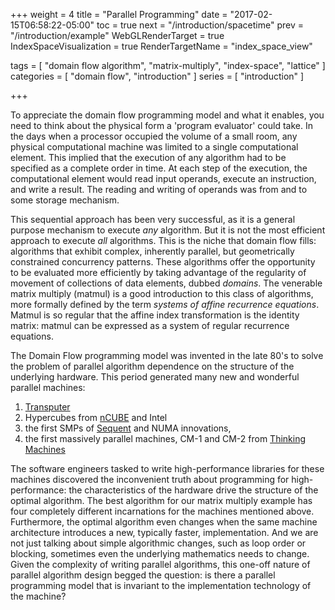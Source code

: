 +++
weight = 4
title = "Parallel Programming"
date = "2017-02-15T06:58:22-05:00"
toc = true
next = "/introduction/spacetime"
prev = "/introduction/example"
WebGLRenderTarget = true
IndexSpaceVisualization = true
RenderTargetName = "index_space_view"

tags = [ "domain flow algorithm", "matrix-multiply", "index-space", "lattice" ]
categories = [ "domain flow", "introduction" ]
series = [ "introduction" ]

+++

To appreciate the domain flow programming model and what it enables, you need to think about the physical
form a 'program evaluator' could take. In the days when a processor occupied the volume
of a small room, any physical computational machine was limited to a single computational element.
This implied that the execution of any algorithm had to be specified as a complete order in time.
At each step of the execution, the computational element would read input operands, execute
an instruction, and write a result. The reading and writing of operands was from and to some storage mechanism.

This sequential approach has been very successful, as it is a general purpose mechanism to execute
_any_ algorithm. But it is not the most efficient approach to execute _all_ algorithms. This is
the niche that domain flow fills: algorithms that exhibit complex, inherently parallel, but geometrically
constrained concurrency patterns. These algorithms offer the opportunity to be evaluated more efficiently 
by taking advantage of the regularity of movement of collections of data elements, dubbed _domains_.
The venerable matrix multiply (matmul) is a good introduction to this class of algorithms,
more formally defined by the term _systems of affine recurrence equations_. Matmul is so regular that the affine
index transformation is the identity matrix: matmul can be expressed as a system of regular recurrence equations.

The Domain Flow programming model was invented in the late 80's to solve the problem of parallel algorithm
dependence on the structure of the underlying hardware. This period generated many new and wonderful parallel
machines:

  1. [Transputer](https://en.wikipedia.org/wiki/Transputer)
  2. Hypercubes from [nCUBE](https://en.wikipedia.org/wiki/NCUBE) and Intel
  3. the first SMPs of [Sequent](https://en.wikipedia.org/wiki/Sequent_Computer_Systems) and NUMA innovations,
  4. the first massively parallel machines, CM-1 and CM-2 from [Thinking Machines](https://en.wikipedia.org/wiki/Thinking_Machines_Corporation)

The software engineers tasked to write high-performance libraries for these machines discovered the inconvenient
truth about programming for high-performance: the characteristics of the hardware drive the structure of the optimal
algorithm. The best algorithm for our matrix multiply example has four completely different incarnations for the
machines mentioned above. Furthermore, the optimal algorithm even changes when the same machine architecture introduces
a new, typically faster, implementation. And we are not just talking about simple algorithmic changes, such as 
loop order or blocking, sometimes even the underlying mathematics needs to change. Given the complexity of 
writing parallel algorithms, this one-off nature of parallel algorithm design begged the question: is there a 
parallel programming model that is invariant to the implementation technology of the machine?

